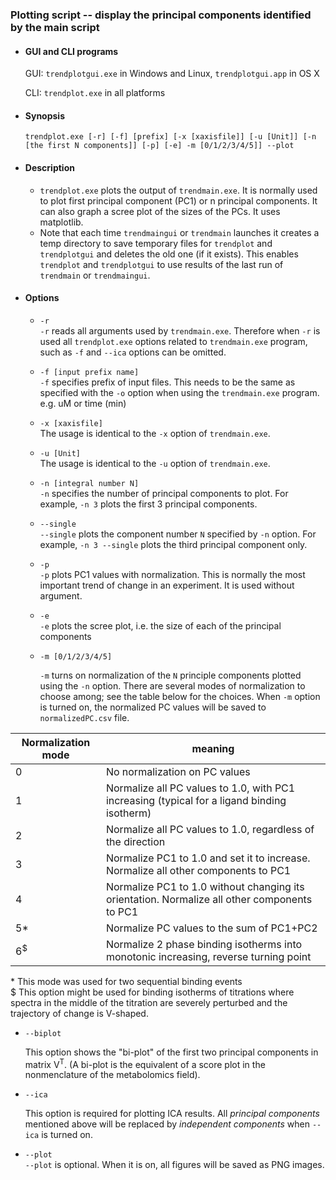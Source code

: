 ### Plotting script -- display the principal components identified by the main script

* #### GUI and CLI programs

  GUI: `trendplotgui.exe` in Windows and Linux, `trendplotgui.app` in OS X

  CLI: `trendplot.exe` in all platforms

* #### Synopsis

  `trendplot.exe [-r] [-f] [prefix] [-x [xaxisfile]] [-u [Unit]] [-n [the first N components]]
  [-p] [-e] -m [0/1/2/3/4/5]] --plot`

* #### Description

  - `trendplot.exe` plots the output of `trendmain.exe`. It is normally used to plot 
  first principal component (PC1) or n principal components. It can also graph a 
  scree plot of the sizes of the PCs. It uses matplotlib.
  - Note that each time `trendmaingui` or `trendmain` launches it creates 
  a temp directory to save temporary files for `trendplot` and `trendplotgui` and 
deletes the old one (if it exists). This enables `trendplot` and 
`trendplotgui` to use results of the last run of `trendmain` or `trendmaingui`.   

* #### Options

  * `-r`  
    `-r` reads all arguments used by `trendmain.exe`. Therefore when `-r` is used
    all `trendplot.exe` options related to `trendmain.exe` program, such as `-f` 
    and `--ica` options can be omitted.  
  * `-f [input prefix name]`       
    `-f` specifies prefix of input files. This needs to be the same as specified 
    with the `-o` option when using the `trendmain.exe` program. e.g. uM or time (min)
  * `-x [xaxisfile]`   
    The usage is identical to the `-x` option of `trendmain.exe`.  
  * `-u [Unit]`   
    The usage is identical to the `-u` option of `trendmain.exe`.  
  * `-n [integral number N]`   
    `-n` specifies the number of principal components to plot. For example, 
    `-n 3` plots the first 3 principal components.  
  * `--single`  
    `--single` plots the component number `N` specified by `-n` option. For 
    example, `-n 3 --single` plots the third principal component only.  
  * `-p`   
    `-p` plots PC1 values with normalization. This is normally the most 
    important trend of change in an experiment. It is used without argument.  
  * `-e`   
    `-e` plots the scree plot, i.e. the size of each of the principal components   
  * `-m [0/1/2/3/4/5]`

    `-m`  turns on normalization of the `N` principle components plotted using 
    the `-n` option.  There are several modes of normalization to choose among;
    see the table below for the choices. When `-m` option is turned on, the 
    normalized PC values will be saved to `normalizedPC.csv` file.  
   
| Normalization mode | meaning |
| -- | -- |
| 0 | No normalization on PC values |
| 1 | Normalize all PC values to 1.0, with PC1 increasing (typical for a ligand binding isotherm) |
| 2 | Normalize all PC values to 1.0, regardless of the direction |
| 3 | Normalize PC1 to 1.0 and set it to increase. Normalize all other components to PC1 |
| 4 | Normalize PC1 to 1.0 without changing its orientation. Normalize all other components to PC1 |
| 5* | Normalize PC values to the sum of PC1+PC2 |
| 6<sup>$</sup> | Normalize 2 phase binding isotherms into monotonic increasing, reverse turning point |
\* This mode was used for two sequential binding events  
$  This option might be used for binding isotherms of titrations where 
    spectra in the middle of the titration are severely perturbed and the 
    trajectory of change is V-shaped.

  * `--biplot`

    This option shows the "bi-plot" of the first two principal components in 
    matrix V<sup>T</sup>. (A bi-plot is the equivalent of a score plot in the nonmenclature
    of the metabolomics field).

  * `--ica`

    This option is required for plotting ICA results. All _principal components_
    mentioned above will be replaced by _independent components_ when `--ica` is
    turned on.

  * `--plot`  
    `--plot` is optional. When it is on, all figures will be saved as PNG images.  
